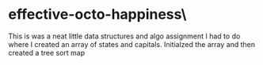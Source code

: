 # effective-octo-happiness\
This is was a neat little data structures and algo assignment I had to do where I created an array of states and capitals.
Initialzed the array and then created a tree sort map  
